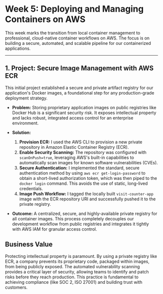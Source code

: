 # Week 5: Deploying and Managing Containers on AWS

This week marks the transition from local container management to professional, cloud-native container workflows on AWS. The focus is on building a secure, automated, and scalable pipeline for our containerized applications.

---

## 1. Project: Secure Image Management with AWS ECR

This initial project established a secure and private artifact registry for our application's Docker images, a foundational step for any production-grade deployment strategy.

- **Problem:** Storing proprietary application images on public registries like Docker Hub is a significant security risk. It exposes intellectual property and lacks robust, integrated access control for an enterprise environment.

- **Solution:**
    1.  **Provision ECR:** I used the AWS CLI to provision a new private repository in Amazon Elastic Container Registry (ECR).
    2.  **Enable Security Scanning:** The repository was configured with `scanOnPush=true`, leveraging AWS's built-in capabilities to automatically scan images for known software vulnerabilities (CVEs).
    3.  **Secure Authentication:** I implemented the standard, secure authentication method by using `aws ecr get-login-password` to obtain a short-lived authorization token, which was then piped to the `docker login` command. This avoids the use of static, long-lived credentials.
    4.  **Image Push Workflow:** I tagged the locally built `visit-counter-app` image with the ECR repository URI and successfully pushed it to the private registry.

- **Outcome:** A centralized, secure, and highly-available private registry for all container images. This process completely decouples our development workflow from public registries and integrates it tightly with AWS IAM for granular access control.

## Business Value

Protecting intellectual property is paramount. By using a private registry like ECR, a company prevents its proprietary code, packaged within images, from being publicly exposed. The automated vulnerability scanning provides a critical layer of security, allowing teams to identify and patch risks before they reach production. This practice is fundamental to achieving compliance (like SOC 2, ISO 27001) and building trust with customers.
